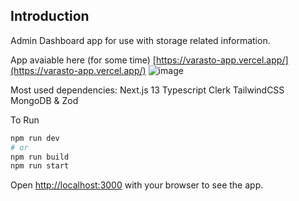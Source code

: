 ## Introduction

Admin Dashboard app for use with storage related information.

App avaiable here (for some time) [https://varasto-app.vercel.app/](https://varasto-app.vercel.app/)
![image](https://github.com/Skoivumaki/varasto_app/assets/123396118/0f2fc5b9-3db4-4ebc-8dea-e387a803133d)

Most used dependencies:
Next.js 13
Typescript
Clerk
TailwindCSS
MongoDB & Zod

To Run
```bash
npm run dev
# or
npm run build
npm run start
```
Open [http://localhost:3000](http://localhost:3000) with your browser to see the app.

